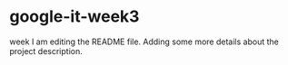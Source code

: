 # google-it-week3
week
I am editing the README file. Adding some more details about the project description.

